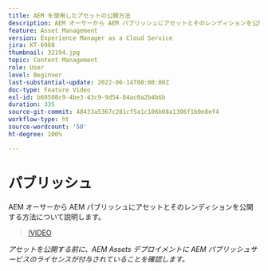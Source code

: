 ```yaml
---
title: AEM を使用したアセットの公開方法
description: AEM オーサーから AEM パブリッシュにアセットとそのレンディションを公開する方法について説明します。
feature: Asset Management
version: Experience Manager as a Cloud Service
jira: KT-6968
thumbnail: 32194.jpg
topic: Content Management
role: User
level: Beginner
last-substantial-update: 2022-06-14T00:00:00Z
doc-type: Feature Video
exl-id: b69508c9-4be3-43c9-9d54-84ac0a2b4b6b
duration: 335
source-git-commit: 48433a5367c281cf5a1c106b08a1306f1b0e8ef4
workflow-type: ht
source-wordcount: '50'
ht-degree: 100%

---
```


# パブリッシュ

AEM オーサーから AEM パブリッシュにアセットとそのレンディションを公開する方法について説明します。

>[!VIDEO](https://video.tv.adobe.com/v/330932?quality=12&learn=on)

_アセットを公開する前に、AEM Assets デプロイメントに AEM パブリッシュサービスのライセンスが付与されていることを確認します。_
